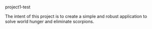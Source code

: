 project1-test

The intent of this project is to create a simple and robust application to solve world hunger and eliminate scorpions.
